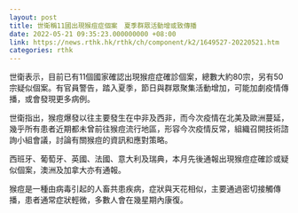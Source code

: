 ```yaml
---
layout: post
title: 世衛稱11國出現猴痘症個案　夏季群眾活動增或致傳播
date: 2022-05-21 09:35:23.000000000 +08:00
link: https://news.rthk.hk/rthk/ch/component/k2/1649527-20220521.htm
categories: rthk
---
```


世衛表示，目前已有11個國家確認出現猴痘症確診個案，總數大約80宗，另有50宗疑似個案。有官員警告，踏入夏季，節日與群眾聚集活動增加，可能加劇疫情傳播，或會發現更多病例。

世衛指出，猴痘爆發以往主要發生在中非及西非，而今次疫情在北美及歐洲蔓延，幾乎所有患者近期都未曾前往猴痘流行地區，形容今次疫情反常，組織召開技術諮詢小組會議，討論有關猴痘的資訊和應對策略。

西班牙、葡萄牙、英國、法國、意大利及瑞典，本月先後通報出現猴痘症確診或疑似個案，澳洲及加拿大亦有通報。

猴痘是一種由病毒引起的人畜共患疾病，症狀與天花相似，主要通過密切接觸傳播，患者通常症狀輕微，多數人會在幾星期內康復。
